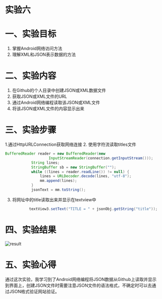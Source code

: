 # 实验六

# 一、实验目标

1. 掌握Android网络访问方法
2. 理解XML和JSON表示数据的方法
# 二、实验内容

1. 在Github的个人目录中创建JSON或XML数据文件
2. 获取JSON或XML文件的URL
3. 通过Android网络编程读取该JSON或XML文件
4. 将该JSON或XML文件的内容显示出来

# 三、实验步骤

1.通过HttpURLConnection获取网络连接
2. 使用字符流读取titles文件
```java
BufferedReader reader = new BufferedReader(new
                    InputStreamReader(connection.getInputStream()));
            String lines;
            StringBuffer sb = new StringBuffer("");
            while ((lines = reader.readLine()) != null) {
                lines = URLDecoder.decode(lines, "utf-8");
                mm.append(lines);
            }
            jsonText = mm.toString();
```
3. 将网址中的title读取出来并显示在textview中
```java
           textView3.setText("TITLE = " + jsonObj.getString("title"));
```

# 四、实验结果

![result](https://github.com/Jamielxl/android-labs-2020/blob/master/students/sec1814080911133/lab6.png)

# 五、实验心得

通过这次实验，我学习到了Android网络编程将JSON数据从Github上读取并显示到界面上，创建JSON文件时需要注意JSON文件的语法格式，不确定时可以去通过JSON格式验证网站验证。